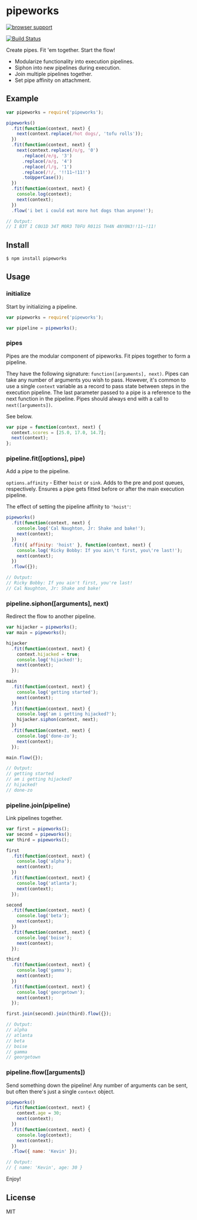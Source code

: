# pipeworks 

[![browser support](http://ci.testling.com/kevinswiber/pipeworks.png)](http://ci.testling.com/kevinswiber/pipeworks)

[![Build Status](https://travis-ci.org/kevinswiber/pipeworks.png)](https://travis-ci.org/kevinswiber/pipeworks)

Create pipes.  Fit 'em together.  Start the flow!

- Modularize functionality into execution pipelines.
- Siphon into new pipelines during execution.
- Join multiple pipelines together.
- Set pipe affinity on attachment.

## Example

```javascript
var pipeworks = require('pipeworks');

pipeworks()
  .fit(function(context, next) {
    next(context.replace(/hot dogs/, 'tofu rolls'));
  })
  .fit(function(context, next) {
    next(context.replace(/o/g, '0')
      .replace(/e/g, '3')
      .replace(/a/g, '4')
      .replace(/l/g, '1')
      .replace(/!/, '!!11~!11!')
      .toUpperCase());
  })
  .fit(function(context, next) {
    console.log(context);
    next(context);
  })
  .flow('i bet i could eat more hot dogs than anyone!');

// Output:
// I B3T I C0U1D 34T M0R3 T0FU R011S TH4N 4NY0N3!!11~!11!
```

## Install

```bash
$ npm install pipeworks
```

## Usage

### initialize

Start by initializing a pipeline.

```javascript
var pipeworks = require('pipeworks');

var pipeline = pipeworks();
```

### pipes

Pipes are the modular component of pipeworks.  Fit pipes together to form a pipeline.

They have the following signature: `function([arguments], next)`.  Pipes can take any number of arguments you wish to pass.  However, it's common to use a single `context` variable as a record to pass state between steps in the execution pipeline.  The last parameter passed to a pipe is a reference to the next function in the pipeline.  Pipes should always end with a call to `next([arguments])`.

See below.

```javascript
var pipe = function(context, next) {
  context.scores = [25.0, 17.0, 14.7];
  next(context);
};
```

### pipeline.fit([options], pipe)

Add a pipe to the pipeline.

`options.affinity` - Either `hoist` or `sink`. Adds to the pre and post queues, respectively. Ensures a pipe gets fitted before or after the main execution pipeline.

The effect of setting the pipeline affinity to `'hoist'`:

```javascript
pipeworks()
  .fit(function(context, next) {
    console.log('Cal Naughton, Jr: Shake and bake!');
    next(context);
  })
  .fit({ affinity: 'hoist' }, function(context, next) {
    console.log('Ricky Bobby: If you ain\'t first, you\'re last!');
    next(context);
  })
  .flow({});

// Output:
// Ricky Bobby: If you ain't first, you're last!
// Cal Naughton, Jr: Shake and bake!
```

### pipeline.siphon([arguments], next)

Redirect the flow to another pipeline.

```javascript
var hijacker = pipeworks();
var main = pipeworks();

hijacker
  .fit(function(context, next) {
    context.hijacked = true;
    console.log('hijacked!');
    next(context);
  });

main
  .fit(function(context, next) {
    console.log('getting started');
    next(context);
  })
  .fit(function(context, next) {
    console.log('am i getting hijacked?');
    hijacker.siphon(context, next);
  })
  .fit(function(context, next) {
    console.log('done-zo');
    next(context);
  });

main.flow({});

// Output: 
// getting started
// am i getting hijacked?
// hijacked!
// done-zo
```

### pipeline.join(pipeline)

Link pipelines together.

```javascript
var first = pipeworks();
var second = pipeworks();
var third = pipeworks();

first
  .fit(function(context, next) {
    console.log('alpha');
    next(context);
  })
  .fit(function(context, next) {
    console.log('atlanta');
    next(context);
  });

second
  .fit(function(context, next) {
    console.log('beta');
    next(context);
  })
  .fit(function(context, next) {
    console.log('boise');
    next(context);
  });

third
  .fit(function(context, next) {
    console.log('gamma');
    next(context);
  })
  .fit(function(context, next) {
    console.log('georgetown');
    next(context);
  });

first.join(second).join(third).flow({});

// Output:
// alpha
// atlanta
// beta
// boise
// gamma
// georgetown
```

### pipeline.flow([arguments])

Send something down the pipeline!  Any number of arguments can be sent, but often there's just a single `context` object.

```javascript
pipeworks()
  .fit(function(context, next) {
    context.age = 30;
    next(context);
  })
  .fit(function(context, next) {
    console.log(context);
    next(context);
  })
  .flow({ name: 'Kevin' });

// Output:
// { name: 'Kevin', age: 30 }
```

Enjoy!

## License

MIT
